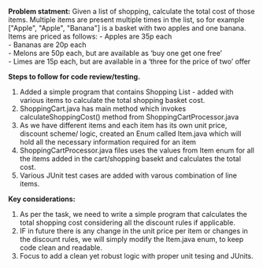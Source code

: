 **Problem statment:**
  Given a list of shopping, calculate the total cost of those items.
  Multiple items are present multiple times in the list, so for example ["Apple", "Apple", "Banana"] is a basket with two apples and one banana.  
  Items are priced as follows:
      - Apples are 35p each      
      - Bananas are 20p each      
      - Melons are 50p each, but are available as ‘buy one get one free’      
      - Limes are 15p each, but are available in a ‘three for the price of two’ offer
      
**Steps to follow for code review/testing.**
  1) Added a simple program that contains Shopping List - added with various items to calculate the total shopping basket cost.
  2) ShoppingCart.java has main method which invokes calculateShoppingCost() method from ShoppingCartProcessor.java
  3) As we have different items and each item has its own unit price, discount scheme/ logic, created an Enum called Item.java which will hold all the necessary information required for an item
  4) ShoppingCartProcessor.java files uses the values from Item enum for all the items added in the cart/shopping basekt and calculates the total cost.
  5) Various JUnit test cases are added with varous combination of line items.
     
**Key considerations:**
  1) As per the task, we need to write a simple program that calculates the total shopping cost considering all the discount rules if applicable.
  2) IF in future there is any change in the unit price per item or changes in the discount rules, we will simply modify the Item.java enum, to keep code clean and readable.
  3) Focus to add a clean yet robust logic with proper unit tesing and JUnits.
